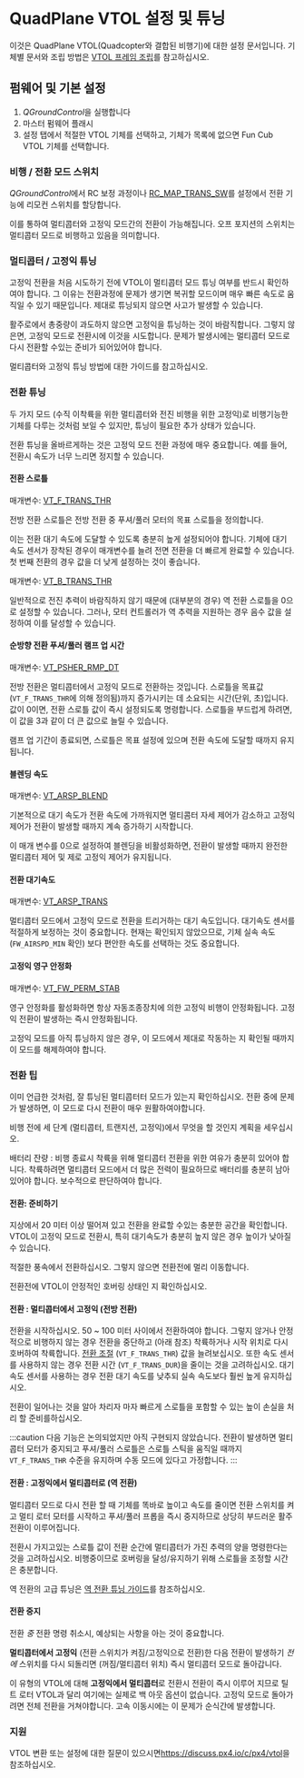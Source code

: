 # QuadPlane VTOL 설정 및 튜닝

이것은 QuadPlane VTOL(Quadcopter와 결합된 비행기)에 대한 설정 문서입니다. 기체별 문서와 조립 방법은 [VTOL 프레임 조립](../frames_vtol/README.md)를 참고하십시오.

## 펌웨어 및 기본 설정

1. *QGroundControl*을 실행합니다
2. 마스터 펌웨어 플래시
3. 설정 탭에서 적절한 VTOL 기체를 선택하고, 기체가 목록에 없으면 Fun Cub VTOL 기체를 선택합니다.

### 비행 / 전환 모드 스위치 

*QGroundControl*에서 RC 보정 과정이나 [RC_MAP_TRANS_SW](../advanced_config/parameter_reference.md#RC_MAP_TRANS_SW)를 설정에서 전환 기능에 리모컨 스위치를 할당합니다.

이를 통하여 멀티콥터와 고정익 모드간의 전환이 가능해집니다. 오프 포지션의 스위치는 멀티콥터 모드로 비행하고 있음을 의미합니다.

### 멀티콥터 / 고정익 튜닝

고정익 전환을 처음 시도하기 전에 VTOL이 멀티콥터 모드 튜닝 여부를 반드시 확인하여야 합니다. 그 이유는 전환과정에 문제가 생기면 복귀할 모드이며 매우 빠른 속도로 움직일 수 있기 때문입니다. 제대로 튜닝되지 않으면 사고가 발생할 수 있습니다.

활주로에서 총중량이 과도하지 않으면 고정익을 튜닝하는 것이 바람직합니다. 그렇지 않은면, 고정익 모드로 전환시에 이것을 시도합니다. 문제가 발생시에는 멀티콥터 모드로 다시 전환할 수있는 준비가 되어있어야 합니다.

멀티콥터와 고정익 튜닝 방법에 대한 가이드를 참고하십시오.

### 전환 튜닝

두 가지 모드 (수직 이착륙을 위한 멀티콥터와 전진 비행을 위한 고정익)로 비행기능한 기체를 다루는 것처럼 보일 수 있지만, 튜닝이 필요한 추가 상태가 있습니다.

전환 튜닝을 올바르게하는 것은 고정익 모드 전환 과정에 매우 중요합니다. 예를 들어, 전환시 속도가 너무 느리면 정지할 수 있습니다.

<span id="transition_throttle"></span>

#### 전환 스로틀

매개변수: [VT_F_TRANS_THR](../advanced_config/parameter_reference.md#VT_F_TRANS_THR)

전방 전환 스로틀은 전방 전환 중 푸셔/풀러 모터의 목표 스로틀을 정의합니다.

이는 전환 대기 속도에 도달할 수 있도록 충분히 높게 설정되어야 합니다. 기체에 대기 속도 센서가 장착된 경우이 매개변수를 늘려 전면 전환을 더 빠르게 완료할 수 있습니다. 첫 번째 전환의 경우 값을 더 낮게 설정하는 것이 좋습니다.

매개변수: [VT_B_TRANS_THR](../advanced_config/parameter_reference.md#VT_B_TRANS_THR)

일반적으로 전진 추력이 바람직하지 않기 때문에 (대부분의 경우) 역 전환 스로틀을 0으로 설정할 수 있습니다. 그러나, 모터 컨트롤러가 역 추력을 지원하는 경우 음수 값을 설정하여 이를 달성할 수 있습니다.

#### 순방향 전환 푸셔/풀러 램프 업 시간

매개변수: [VT_PSHER_RMP_DT](../advanced_config/parameter_reference.md#VT_PSHER_RMP_DT)

전방 전환은 멀티콥터에서 고정익 모드로 전환하는 것입니다. 스로틀을 목표값(`VT_F_TRANS_THR`에 의해 정의됨)까지 증가시키는 데 소요되는 시간(단위, 초)입니다. 값이 0이면, 전환 스로틀 값이 즉시 설정되도록 명령합니다. 스로틀을 부드럽게 하려면, 이 값을 3과 같이 더 큰 값으로 늘릴 수 있습니다.

램프 업 기간이 종료되면, 스로틀은 목표 설정에 있으며 전환 속도에 도달할 때까지 유지됩니다.

#### 블렌딩 속도

매개변수: [VT_ARSP_BLEND](../advanced_config/parameter_reference.md#VT_ARSP_BLEND)

기본적으로 대기 속도가 전환 속도에 가까워지면 멀티콤터 자세 제어가 감소하고 고정익 제어가 전환이 발생할 때까지 계속 증가하기 시작합니다.

이 매개 변수를 0으로 설정하여 블렌딩을 비활성화하면, 전환이 발생할 때까지 완전한 멀티콥터 제어 및 제로 고정익 제어가 유지됩니다.

#### 전환 대기속도

매개변수: [VT_ARSP_TRANS](../advanced_config/parameter_reference.md#VT_ARSP_TRANS)

멀티콥터 모드에서 고정익 모드로 전환을 트리거하는 대기 속도입니다. 대기속도 센서를 적절하게 보정하는 것이 중요합니다. 현재는 확인되지 않았으므로, 기체 실속 속도(`FW_AIRSPD_MIN` 확인) 보다 편안한 속도를 선택하는 것도 중요합니다.

#### 고정익 영구 안정화

매개변수: [VT_FW_PERM_STAB](../advanced_config/parameter_reference.md#VT_FW_PERM_STAB)

영구 안정화를 활성화하면 항상 자동조종장치에 의한 고정익 비행이 안정화됩니다. 고정익 전환이 발생하는 즉시 안정화됩니다.

고정익 모드를 아직 튜닝하지 않은 경우, 이 모드에서 제대로 작동하는 지 확인될 때까지 이 모드를 해제하여야 합니다.

<span id="transitioning_tips"></span>

### 전환 팁

이미 언급한 것처럼, 잘 튜닝된 멀티콥터터 모드가 있는지 확인하십시오. 전환 중에 문제가 발생하면, 이 모드로 다시 전환이 매우 원활하여야합니다.

비행 전에 세 단계 (멀티콥터, 트랜지션, 고정익)에서 무엇을 할 것인지 계획을 세우십시오.

배터리 잔량 : 비행 종료시 착륙을 위해 멀티콥터 전환을 위한 여유가 충분히 있어야 합니다. 착륙하려면 멀티콥터 모드에서 더 많은 전력이 필요하므로 배터리를 충분히 남아 있어야 합니다. 보수적으로 판단하여야 합니다.

#### 전환: 준비하기

지상에서 20 미터 이상 떨어져 있고 전환을 완료할 수있는 충분한 공간을 확인합니다. VTOL이 고정익 모드로 전환시, 특히 대기속도가 충분히 높지 않은 경우 높이가 낮아질 수 있습니다.

적절한 풍속에서 전환하십시오. 그렇지 않으면 전환전에 멀리 이동합니다.

전환전에 VTOL이 안정적인 호버링 상태인 지 확인하십시오.

#### 전환 : 멀티콥터에서 고정익 (전방 전환)

전환을 시작하십시오. 50 ~ 100 미터 사이에서 전환하여야 합니다. 그렇지 않거나 안정적으로 비행하지 않는 경우 전환을 중단하고 (아래 참조) 착륙하거나 시작 위치로 다시 호버하여 착륙합니다. [전환 조절](#transition_throttle) (`VT_F_TRANS_THR`) 값을 늘려보십시오. 또한 속도 센서를 사용하지 않는 경우 전환 시간 (`VT_F_TRANS_DUR`)을 줄이는 것을 고려하십시오. 대기 속도 센서를 사용하는 경우 전환 대기 속도를 낮추되 실속 속도보다 훨씬 높게 유지하십시오.

전환이 일어나는 것을 알아 차리자 마자 빠르게 스로틀을 포함할 수 있는 높이 손실을 처리 할 준비를하십시오.

:::caution
다음 기능은 논의되었지만 아직 구현되지 않았습니다. 전환이 발생하면 멀티콥터 모터가 중지되고 푸셔/풀러 스로틀은 스로틀 스틱을 움직일 때까지 `VT_F_TRANS_THR` 수준을 유지하며 수동 모드에 있다고 가정합니다.
:::

#### 전환 : 고정익에서 멀티콥터로 (역 전환)

멀티콥터 모드로 다시 전환 할 때 기체를 똑바로 높이고 속도를 줄이면 전환 스위치를 켜고 멀티 로터 모터를 시작하고 푸셔/풀러 프롭을 즉시 중지하므로 상당히 부드러운 활주 전환이 이루어집니다.

전환시 가지고있는 스로틀 값이 전환 순간에 멀티콥터가 가진 추력의 양을 명령한다는 것을 고려하십시오. 비행중이므로 호버링을 달성/유지하기 위해 스로틀을 조정할 시간은 충분합니다.

역 전환의 고급 튜닝은 [역 전환 튜닝 가이드](vtol_back_transition_tuning.md)를 참조하십시오.

<span id="aborting_a_transition"></span>

#### 전환 중지

전환 *중* 전환 명령 취소시, 예상되는 사항을 아는 것이 중요합니다.

**멀티콥터에서 고정익** (전환 스위치가 켜짐/고정익으로 전환)한 다음 전환이 발생하기 *전에* 스위치를 다시 되돌리면 (꺼짐/멀티콥터 위치) 즉시 멀티콥터 모드로 돌아갑니다.

이 유형의 VTOL에 대해 **고정익에서 멀티콥터**로 전환시 전환이 즉시 이루어 지므로 틸트 로터 VTOL과 달리 여기에는 실제로 백 아웃 옵션이 없습니다. 고정익 모드로 돌아가려면 전체 전환을 거쳐야합니다. 고속 이동시에는 이 문제가 순식간에 발생합니다.

### 지원

VTOL 변환 또는 설정에 대한 질문이 있으시면<https://discuss.px4.io/c/px4/vtol>을 참조하십시오.